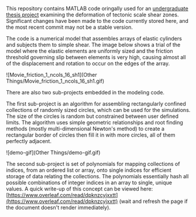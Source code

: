 This repository contains MATLAB code oringally used for an [undergraduate thesis project](https://www.overleaf.com/read/kzsvpynnmtgx) examining the deformation of tectonic scale shear zones. Significant changes have been made to the code currently stored here, and the most recent commit may not be a stable version.

The code is a numerical model that assembles arrays of elastic cylinders and subjects them to simple shear. The image below shows a trial of the model where the elastic elements are uniformly sized and the friction threshold governing slip between elements is very high, causing almost all of the displacement and rotation to occur on the edges of the array.

![Movie_friction_1_ncols_16_sh1](Other Things/Movie_friction_1_ncols_16_sh1.gif)

There are also two sub-projects embedded in the modeling code.

The first sub-project is an algorithm for assembling rectangularly confined collections of randomly sized circles, which can be used for the simulations. The size of the circles is random but constrained between user defined limits. The algorithm uses simple geometric relationships and root finding methods (mostly multi-dimensional Newton's method) to create a rectangular border of circles then fill it in with more circles, all of them perfectly adjacent.

![demo-gif](Other Things/demo-gif.gif)

The second sub-project is set of polynomials for mapping collections of indices, from an ordered list or array, onto single indices for efficient storage of data relating the collections. The polynomials essentially hash all possible combinations of integer indices in an array to single, unique values. A quick write-up of this concept can be viewed here: [https://www.overleaf.com/read/dpknzcyjxxtt](https://www.overleaf.com/read/dpknzcyjxxtt) (wait and refresh the page if the document doesn't render immediately).
